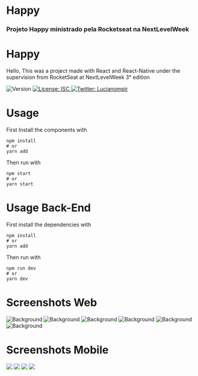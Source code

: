 # Happy
### Projeto Happy ministrado pela Rocketseat na NextLevelWeek

<h1>Happy</h1>
<p>Hello, This was a project made with React and React-Native under the supervision from RocketSeat at NextLevelWeek 3° edition</p>

<p>
  <img alt="Version" src="https://img.shields.io/badge/version-1.0.0-blue.svg?cacheSeconds=2592000" />
  <a href="#" target="_blank">
    <img alt="License: ISC" src="https://img.shields.io/badge/License-ISC-yellow.svg" />
  </a>
  <a href="https://twitter.com/Lucianompjr" target="_blank">
    <img alt="Twitter: Lucianompjr" src="https://img.shields.io/twitter/follow/Lucianompjr.svg?style=social" />
  </a>
</p>

# Usage

First Install the components with 
```
npm install
# or
yarn add

```
Then run with
```
npm start
# or
yarn start

```

# Usage Back-End

First install the dependencies with
```
npm install
# or
yarn add
```

Then run with
```
npm run dev
# or
yarn dev
```


# Screenshots Web

![Background](https://github.com/LucianoPierdona/Happy/blob/main/web/public/readme1.png)
![Background](https://github.com/LucianoPierdona/Happy/blob/main/web/public/readme2.png)
![Background](https://github.com/LucianoPierdona/Happy/blob/main/web/public/readme3.png)
![Background](https://github.com/LucianoPierdona/Happy/blob/main/web/public/readme4.png)
![Background](https://github.com/LucianoPierdona/Happy/blob/main/web/public/readme5.png)
![Background](https://github.com/LucianoPierdona/Happy/blob/main/web/public/readme6.png)

# Screenshots Mobile
<div style="display: block">
<img src="https://github.com/LucianoPierdona/Happy/blob/main/mobile/assets/readme1.jpeg">
<img src="https://github.com/LucianoPierdona/Happy/blob/main/mobile/assets/readme2.jpeg">
<img src="https://github.com/LucianoPierdona/Happy/blob/main/mobile/assets/readme3.jpeg">
<img src="https://github.com/LucianoPierdona/Happy/blob/main/mobile/assets/readme4.jpeg">
</div>

